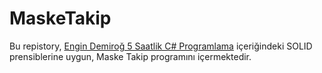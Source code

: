 # MaskeTakip
Bu repistory, [Engin Demiroğ 5 Saatlik C# Programlama](https://www.youtube.com/watch?v=2EkMrrX9sYY&t=14191s) içeriğindeki SOLID prensiblerine uygun, Maske Takip programını içermektedir.
